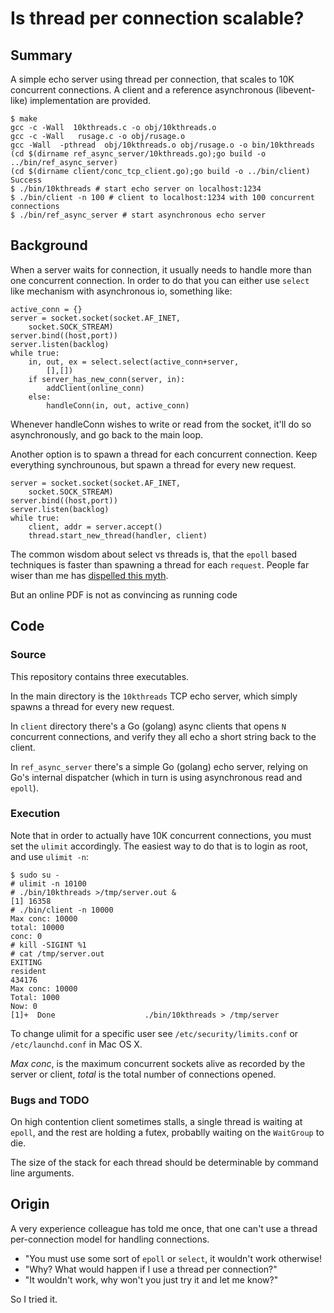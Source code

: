 # Is thread per connection scalable?

## Summary

A simple echo server using thread per connection, that scales to 10K concurrent connections. A client and a 
reference asynchronous (libevent-like) implementation are provided.

    $ make
    gcc -c -Wall  10kthreads.c -o obj/10kthreads.o
    gcc -c -Wall   rusage.c -o obj/rusage.o
    gcc -Wall  -pthread  obj/10kthreads.o obj/rusage.o -o bin/10kthreads
    (cd $(dirname ref_async_server/10kthreads.go);go build -o ../bin/ref_async_server)
    (cd $(dirname client/conc_tcp_client.go);go build -o ../bin/client)
    Success
    $ ./bin/10kthreads # start echo server on localhost:1234
    $ ./bin/client -n 100 # client to localhost:1234 with 100 concurrent connections
    $ ./bin/ref_async_server # start asynchronous echo server

## Background

When a server waits for connection, it usually needs to handle more than one concurrent connection. In order to do that you can either use `select` like mechanism with asynchronous io, something like:

    active_conn = {}
    server = socket.socket(socket.AF_INET,
        socket.SOCK_STREAM)
    server.bind((host,port)) 
    server.listen(backlog) 
    while true:
        in, out, ex = select.select(active_conn+server,
            [],[])
        if server_has_new_conn(server, in):
            addClient(online_conn)
        else:
            handleConn(in, out, active_conn)

Whenever handleConn wishes to write or read from the socket, it'll do so asynchronously, and go back to the main loop.

Another option is to spawn a thread for each concurrent connection. Keep everything synchrounous, but spawn a thread for every new request.

    server = socket.socket(socket.AF_INET,
        socket.SOCK_STREAM)
    server.bind((host,port)) 
    server.listen(backlog)
    while true:
        client, addr = server.accept()
        thread.start_new_thread(handler, client)

The common wisdom about select vs threads is, that the `epoll` based techniques is faster than spawning a thread for each `request`. People far wiser than me has [dispelled this myth](http://www.mailinator.com/tymaPaulMultithreaded.pdf).

But an online PDF is not as convincing as running code

## Code
### Source

This repository contains three executables.

In the main directory is the `10kthreads` TCP echo server, which simply spawns a thread for every new request.

In `client` directory there's a Go (golang) async clients that opens `N` concurrent connections, and verify they all echo a short string back to the client.

In `ref_async_server` there's a simple Go (golang) echo server, relying on Go's internal dispatcher (which in turn is using asynchronous read and `epoll`).

### Execution

Note that in order to actually have 10K concurrent connections, you must set the `ulimit` accordingly. The easiest way to do that is to login as root, and use `ulimit -n`:

    $ sudo su -
    # ulimit -n 10100
    # ./bin/10kthreads >/tmp/server.out &
    [1] 16358
    # ./bin/client -n 10000
    Max conc: 10000
    total: 10000
    conc: 0
    # kill -SIGINT %1
    # cat /tmp/server.out
    EXITING
    resident 
    434176
    Max conc: 10000
    Total: 1000
    Now: 0
    [1]+  Done                    ./bin/10kthreads > /tmp/server

To change ulimit for a specific user see `/etc/security/limits.conf` or `/etc/launchd.conf` in Mac OS X.

*Max conc*, is the maximum concurrent sockets alive as recorded by the server or client, *total* is the total number of connections opened.

### Bugs and TODO

On high contention client sometimes stalls, a single thread is waiting at `epoll`, and the rest are holding a futex, probablly waiting on the `WaitGroup` to die.

The size of the stack for each thread should be determinable by command line arguments.

## Origin

A very experience colleague has told me once, that one can't use a thread
per-connection model for handling connections.

- "You must use some sort of `epoll` or `select`, it wouldn't work otherwise!
- "Why? What would happen if I use a thread per connection?"
- "It wouldn't work, why won't you just try it and let me know?"

So I tried it.